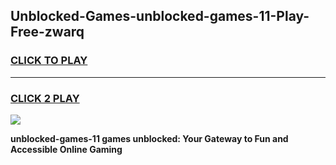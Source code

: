 
## Unblocked-Games-unblocked-games-11-Play-Free-zwarq
<h3>
<a href="https://premium76.site?title=unblocked-games-11&ref=20A">CLICK TO PLAY</a></h3>
<hr>

<h3>
<a href="https://premium76.site?title=unblocked-games-11&ref=20A">CLICK 2 PLAY</a>
  
</h3>

<a href="https://premium76.site?title=unblocked-games-11&ref=20A"><img src="https://clearcache.store/games.png"></a>


**unblocked-games-11 games unblocked: Your Gateway to Fun and Accessible Online Gaming**
